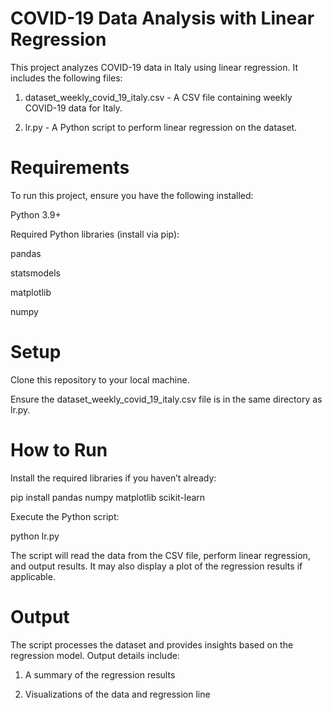 # COVID-19 Data Analysis with Linear Regression

This project analyzes COVID-19 data in Italy using linear regression. It includes the following files:

1. dataset_weekly_covid_19_italy.csv - A CSV file containing weekly COVID-19 data for Italy.

2. lr.py - A Python script to perform linear regression on the dataset.

# Requirements

To run this project, ensure you have the following installed:

Python 3.9+

Required Python libraries (install via pip):

pandas

statsmodels

matplotlib

numpy


# Setup

Clone this repository to your local machine.

Ensure the dataset_weekly_covid_19_italy.csv file is in the same directory as lr.py.

# How to Run

Install the required libraries if you haven’t already:

pip install pandas numpy matplotlib scikit-learn

Execute the Python script:

python lr.py

The script will read the data from the CSV file, perform linear regression, and output results. It may also display a plot of the regression results if applicable.

# Output

The script processes the dataset and provides insights based on the regression model. Output details include:

1. A summary of the regression results

2. Visualizations of the data and regression line
